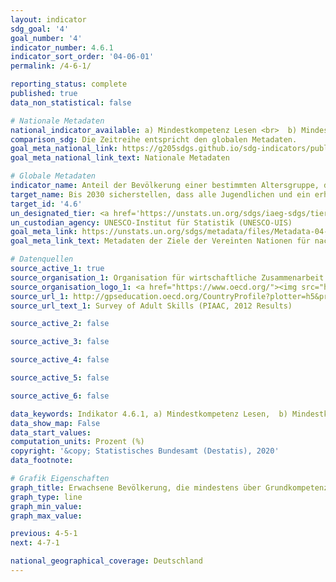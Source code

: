 ```yaml
---
layout: indicator
sdg_goal: '4'
goal_number: '4'
indicator_number: 4.6.1
indicator_sort_order: '04-06-01'
permalink: /4-6-1/

reporting_status: complete
published: true
data_non_statistical: false

# Nationale Metadaten
national_indicator_available: a) Mindestkompetenz Lesen <br>  b) Mindestkompetenz Rechnen
comparison_sdg: Die Zeitreihe entspricht den globalen Metadaten.
goal_meta_national_link: https://g205sdgs.github.io/sdg-indicators/public/MetaDe/4.6.1.pdf
goal_meta_national_link_text: Nationale Metadaten

# Globale Metadaten
indicator_name: Anteil der Bevölkerung einer bestimmten Altersgruppe, der ein festgelegtes Mindestniveau an funktionalen (a) Lese-, Schreib- und (b) Rechenkompetenzen besitzt, nach Geschlecht
target_name: Bis 2030 sicherstellen, dass alle Jugendlichen und ein erheblicher Anteil der männlichen und weiblichen Erwachsenen lesen, schreiben und rechnen lernen
target_id: '4.6'
un_designated_tier: <a href='https://unstats.un.org/sdgs/iaeg-sdgs/tier-classification/' title='Klicken Sie hier um weitere Informationen zur UN-Tier-Klassifikation zu erhalten.'>Tier II</a>
un_custodian_agency: UNESCO-Institut für Statistik (UNESCO-UIS)
goal_meta_link: https://unstats.un.org/sdgs/metadata/files/Metadata-04-06-01.pdf
goal_meta_link_text: Metadaten der Ziele der Vereinten Nationen für nachhaltige Entwicklung

# Datenquellen
source_active_1: true
source_organisation_1: Organisation für wirtschaftliche Zusammenarbeit und Entwicklung (OECD)
source_organisation_logo_1: <a href="https://www.oecd.org/"><img src="https://g205sdgs.github.io/sdg-indicators/public/OrgImgDe/oecd.png" alt="Logo oecd" style="height:60px; width:148px"/></a>
source_url_1: http://gpseducation.oecd.org/CountryProfile?plotter=h5&primaryCountry=DEU&treshold=10&topic=AS
source_url_text_1: Survey of Adult Skills (PIAAC, 2012 Results)

source_active_2: false

source_active_3: false

source_active_4: false

source_active_5: false

source_active_6: false

data_keywords: Indikator 4.6.1, a) Mindestkompetenz Lesen,  b) Mindestkompetenz Rechnen, Organisation der Vereinten Nationen für Bildung, Wissenschaft und Kultur - Statistische Behörde (UNESCO-UIS), Organisation für wirtschaftliche Zusammenarbeit und Entwicklung (OECD)
data_show_map: False
data_start_values: 
computation_units: Prozent (%)
copyright: '&copy; Statistisches Bundesamt (Destatis), 2020'
data_footnote: 

# Grafik Eigenschaften
graph_title: Erwachsene Bevölkerung, die mindestens über Grundkompetenzent in a) Lesen und b) Rechnen verfügt
graph_type: line
graph_min_value: 
graph_max_value: 

previous: 4-5-1
next: 4-7-1

national_geographical_coverage: Deutschland
---
```


<span></span>
